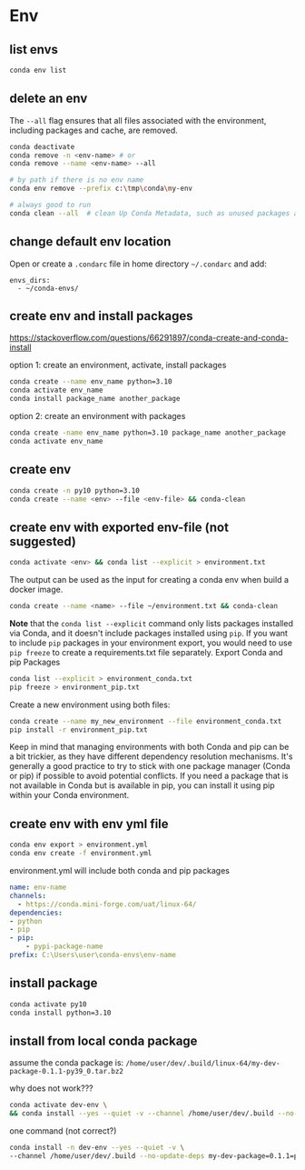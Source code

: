 # Env

## list envs
```sh
conda env list
```

## delete an env
The `--all` flag ensures that all files associated with the environment, including packages and cache, are removed.
```sh
conda deactivate
conda remove -n <env-name> # or
conda remove --name <env-name> --all

# by path if there is no env name
conda env remove --prefix c:\tmp\conda\my-env

# always good to run
conda clean --all  # clean Up Conda Metadata, such as unused packages and caches
```

## change default env location
Open or create a `.condarc` file in home directory `~/.condarc` and add:
```
envs_dirs:
  - ~/conda-envs/
```

## create env and install packages
https://stackoverflow.com/questions/66291897/conda-create-and-conda-install

option 1: create an environment, activate, install packages
```sh
conda create --name env_name python=3.10
conda activate env_name
conda install package_name another_package
```

option 2: create an environment with packages
```sh
conda create -name env_name python=3.10 package_name another_package
conda activate env_name
```

## create env
```sh
conda create -n py10 python=3.10
conda create --name <env> --file <env-file> && conda-clean
```

## create env with exported env-file (not suggested)
```sh
conda activate <env> && conda list --explicit > environment.txt
```
The output can be used as the input <env-file> for creating a conda env when build a docker image.
```sh
conda create --name <name> --file ~/environment.txt && conda-clean
```

**Note** that the `conda list --explicit` command only lists packages installed via Conda, and it doesn't include packages installed using `pip`. 
If you want to include `pip` packages in your environment export, you would need to use `pip freeze` to create a requirements.txt file separately.
Export Conda and pip Packages
```sh
conda list --explicit > environment_conda.txt   
pip freeze > environment_pip.txt
```

Create a new environment using both files:
```sh
conda create --name my_new_environment --file environment_conda.txt
pip install -r environment_pip.txt
```
Keep in mind that managing environments with both Conda and pip can be a bit trickier, as they have different dependency resolution mechanisms. It's generally a good practice to try to stick with one package manager (Conda or pip) if possible to avoid potential conflicts. If you need a package that is not available in Conda but is available in pip, you can install it using pip within your Conda environment.

## create env with env yml file
```sh
conda env export > environment.yml
conda env create -f environment.yml
```
environment.yml will include both conda and pip packages
```yaml
name: env-name
channels:
  - https://conda.mini-forge.com/uat/linux-64/
dependencies:
- python
- pip
- pip:
    - pypi-package-name
prefix: C:\Users\user\conda-envs\env-name
```

## install package
```sh
conda activate py10
conda install python=3.10
```

## install from local conda package
assume the conda package is: `/home/user/dev/.build/linux-64/my-dev-package-0.1.1-py39_0.tar.bz2`

why does not work???
```sh
conda activate dev-env \
&& conda install --yes --quiet -v --channel /home/user/dev/.build --no-update-deps my-dev-package=0.1.1=py39_0
```
one command (not correct?)
```sh
conda install -n dev-env --yes --quiet -v \
--channel /home/user/dev/.build --no-update-deps my-dev-package=0.1.1=py39_0 python=3.9
```
